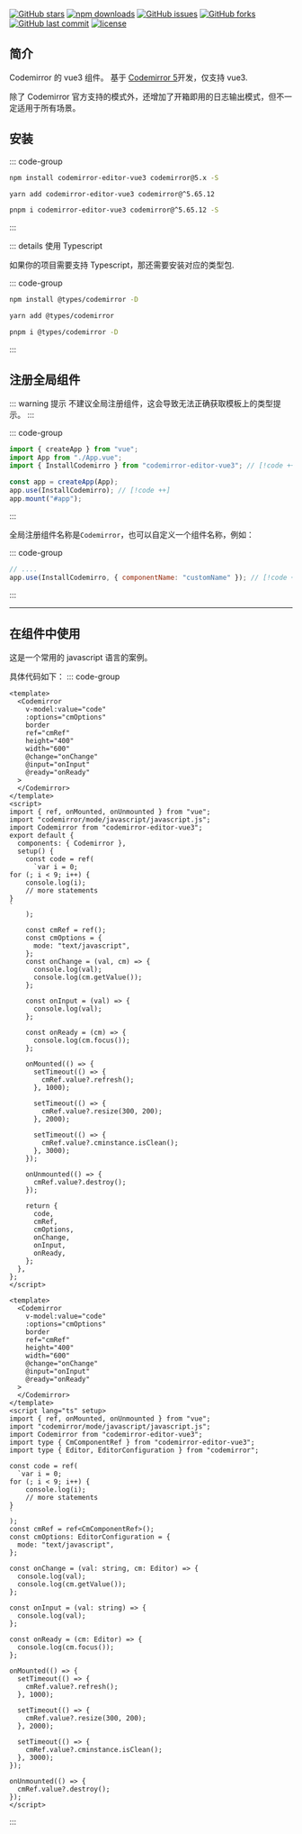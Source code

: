 [![GitHub stars](https://img.shields.io/github/stars/RennCheung/codemirror-editor-vue3)](https://github.com/RennCheung/codemirror-editor-vue3/stargazers)
[![npm downloads](https://img.shields.io/npm/dt/codemirror-editor-vue3)](https://github.com/RennCheung/codemirror-editor-vue3)
[![GitHub issues](https://img.shields.io/github/issues/RennCheung/codemirror-editor-vue3)](https://github.com/RennCheung/codemirror-editor-vue3/issues)
[![GitHub forks](https://img.shields.io/github/forks/RennCheung/codemirror-editor-vue3)](https://github.com/RennCheung/codemirror-editor-vue3/network)
[![GitHub last commit](https://img.shields.io/github/last-commit/RennCheung/codemirror-editor-vue3)](https://github.com/RennCheung/codemirror-editor-vue3)
[![license](https://img.shields.io/github/license/RennCheung/codemirror-editor-vue3)](https://github.com/RennCheung/codemirror-editor-vue3)

## 简介

Codemirror 的 vue3 组件。 基于 [Codemirror 5](http://codemirror.net/5/)开发，仅支持 vue3.

除了 Codemirror 官方支持的模式外，还增加了开箱即用的日志输出模式，但不一定适用于所有场景。

## 安装

::: code-group

```bash [npm]
npm install codemirror-editor-vue3 codemirror@5.x -S
```

```bash [yarn]
yarn add codemirror-editor-vue3 codemirror@^5.65.12
```

```bash [pnpm]
pnpm i codemirror-editor-vue3 codemirror@^5.65.12 -S
```

:::

::: details 使用 Typescript

如果你的项目需要支持 Typescript，那还需要安装对应的类型包.

::: code-group

```bash [npm]
npm install @types/codemirror -D
```

```bash [yarn]
yarn add @types/codemirror
```

```bash [pnpm]
pnpm i @types/codemirror -D
```

:::

## 注册全局组件

::: warning 提示
不建议全局注册组件，这会导致无法正确获取模板上的类型提示。
:::

::: code-group

```js [main.js]
import { createApp } from "vue";
import App from "./App.vue";
import { InstallCodemirro } from "codemirror-editor-vue3"; // [!code ++]

const app = createApp(App);
app.use(InstallCodemirro); // [!code ++]
app.mount("#app");
```

:::

全局注册组件名称是`Codemirror`，也可以自定义一个组件名称，例如：

::: code-group

```js [main.js]
// ....
app.use(InstallCodemirro, { componentName: "customName" }); // [!code ++]
```

:::

---

## 在组件中使用

这是一个常用的 javascript 语言的案例。

<component v-if="dynamicComponent" :is="dynamicComponent"></component>

具体代码如下：
::: code-group

```vue [index.vue]
<template>
  <Codemirror
    v-model:value="code"
    :options="cmOptions"
    border
    ref="cmRef"
    height="400"
    width="600"
    @change="onChange"
    @input="onInput"
    @ready="onReady"
  >
  </Codemirror>
</template>
<script>
import { ref, onMounted, onUnmounted } from "vue";
import "codemirror/mode/javascript/javascript.js";
import Codemirror from "codemirror-editor-vue3";
export default {
  components: { Codemirror },
  setup() {
    const code = ref(
      `var i = 0;
for (; i < 9; i++) {
    console.log(i);
    // more statements
}
`
    );

    const cmRef = ref();
    const cmOptions = {
      mode: "text/javascript",
    };
    const onChange = (val, cm) => {
      console.log(val);
      console.log(cm.getValue());
    };

    const onInput = (val) => {
      console.log(val);
    };

    const onReady = (cm) => {
      console.log(cm.focus());
    };

    onMounted(() => {
      setTimeout(() => {
        cmRef.value?.refresh();
      }, 1000);

      setTimeout(() => {
        cmRef.value?.resize(300, 200);
      }, 2000);

      setTimeout(() => {
        cmRef.value?.cminstance.isClean();
      }, 3000);
    });

    onUnmounted(() => {
      cmRef.value?.destroy();
    });

    return {
      code,
      cmRef,
      cmOptions,
      onChange,
      onInput,
      onReady,
    };
  },
};
</script>
```

```vue [index.vue(ts setup)]
<template>
  <Codemirror
    v-model:value="code"
    :options="cmOptions"
    border
    ref="cmRef"
    height="400"
    width="600"
    @change="onChange"
    @input="onInput"
    @ready="onReady"
  >
  </Codemirror>
</template>
<script lang="ts" setup>
import { ref, onMounted, onUnmounted } from "vue";
import "codemirror/mode/javascript/javascript.js";
import Codemirror from "codemirror-editor-vue3";
import type { CmComponentRef } from "codemirror-editor-vue3";
import type { Editor, EditorConfiguration } from "codemirror";

const code = ref(
  `var i = 0;
for (; i < 9; i++) {
    console.log(i);
    // more statements
}
`
);
const cmRef = ref<CmComponentRef>();
const cmOptions: EditorConfiguration = {
  mode: "text/javascript",
};

const onChange = (val: string, cm: Editor) => {
  console.log(val);
  console.log(cm.getValue());
};

const onInput = (val: string) => {
  console.log(val);
};

const onReady = (cm: Editor) => {
  console.log(cm.focus());
};

onMounted(() => {
  setTimeout(() => {
    cmRef.value?.refresh();
  }, 1000);

  setTimeout(() => {
    cmRef.value?.resize(300, 200);
  }, 2000);

  setTimeout(() => {
    cmRef.value?.cminstance.isClean();
  }, 3000);
});

onUnmounted(() => {
  cmRef.value?.destroy();
});
</script>
```

:::

<script >
import {shallowRef} from "vue"
export default {
  data() {
    return {
      dynamicComponent: null
    }
  },

  mounted() {
    import('../../views/demo/index.vue').then((module) => {
      this.dynamicComponent = shallowRef(module.default)
    })
  }
}
</script>
